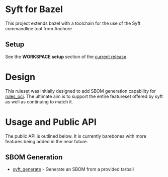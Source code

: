 # Syft for Bazel
This project extends bazel with a toolchain for the use of the Syft commandline tool from Anchore

## Setup
See the **WORKSPACE setup** section of the [current release][releases].

[releases]: https://github.com/ihavespoons/rules_syft/releases

# Design
This ruleset was initially designed to add SBOM generation capability for [rules_oci](https://github.com/bazel-contrib/rules_oci).
The ultimate aim is to support the entire featureset offered by syft as well as continuing to match it.

# Usage and Public API
The public API is outlined below. It is currently barebones with more features being added in the near future.

## SBOM Generation
* [syft_generate](docs/generate.md) - Generate an SBOM from a provided tarball


